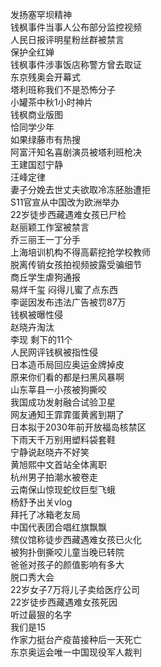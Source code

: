 发扬塞罕坝精神  
钱枫事件当事人公布部分监控视频  
人民日报评明星粉丝群被禁言  
保护全红婵  
钱枫事件涉事饭店称警方曾去取证  
东京残奥会开幕式  
塔利班称我们不是恐怖分子  
小罐茶中秋1小时神片  
钱枫商业版图  
恰同学少年  
如果绿藤市有热搜  
阿富汗知名喜剧演员被塔利班枪决  
王建国怼宁静  
汪峰定律  
妻子分娩去世丈夫欲取冷冻胚胎遭拒  
S11官宣从中国改为欧洲举办  
22岁徒步西藏遇难女孩已尸检  
赵丽颖工作室被禁言  
乔三丽王一丁分手  
上海培训机构不得高薪挖抢学校教师  
脱离传销女孩拍视频披露受骗细节  
商丘学生虐狗通报  
易烊千玺 闷得儿蜜了点东西  
李诞因发布违法广告被罚87万  
钱枫被曝性侵  
赵晓卉淘汰  
李现 剩下的11个  
人民网评钱枫被指性侵  
日本造币局回应奥运金牌掉皮  
原来你们看的都是扫黑风暴啊  
山东莘县一小孩被狗撕咬  
我国成功发射融合试验卫星  
网友通知王霏霏蛋黄酱到期了  
日本拟于2030年前开放福岛核禁区  
下雨天千万别用塑料袋套鞋  
宁静说赵晓卉不好笑  
黄旭熙中文首站全体离职  
杭州男子拍潮水被卷走  
云南保山惊现蛇纹巨型飞蛾  
杨舒予出关vlog  
拜托了冰箱老友局  
中国代表团合唱红旗飘飘  
殡仪馆称徒步西藏遇难女孩已火化  
被狗扑倒撕咬儿童当晚已转院  
爸爸对孩子的颜值影响有多大  
脱口秀大会  
22岁女子7万将儿子卖给医疗公司  
22岁徒步西藏遇难女孩死因  
听过最狠的名字  
我们是15  
作家力挺台产疫苗接种后一天死亡  
东京奥运会唯一中国现役军人裁判  
